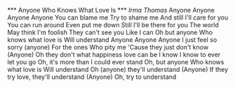 *** Anyone Who Knows What Love Is ***
_Irma Thomas_
Anyone
Anyone
Anyone
Anyone
You can blame me
Try to shame me
And still I'll care for you
You can run around
Even put me down
Still I'll be there for you
The world
May think I'm foolish
They can't see you
Like I can
Oh but anyone
Who knows what love is
Will understand
Anyone
Anyone
Anyone
I just feel so sorry (anyone)
For the ones
Who pity me
'Cause they just don't know
(Anyone) Oh they don't what happiness love can be
I know
I know to ever let you go
Oh, it's more than I could ever stand
Oh, but anyone
Who knows what love is
Will understand
Oh (anyone) they'll understand
(Anyone) If they try love, they'll understand
(Anyone) Oh, try to understand